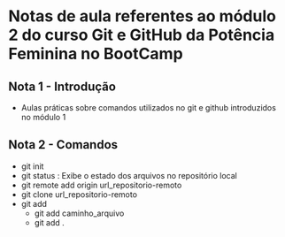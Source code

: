 # Notas de aula referentes ao módulo 2 do curso Git e GitHub da Potência Feminina no BootCamp

## Nota 1 - Introdução

- Aulas práticas sobre comandos utilizados no git e github introduzidos no módulo 1

## Nota 2 - Comandos

- git init
- git status
: Exibe o estado dos arquivos no repositório local
- git remote add origin url_repositorio-remoto
- git clone url_repositorio-remoto
- git add
    - git add caminho_arquivo
    - git add .
